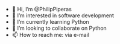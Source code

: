 - 👋 Hi, I’m @PhilipPiperas
- 👀 I’m interested in software development
- 🌱 I’m currently learning Python
- 💞️ I’m looking to collaborate on Python
- 📫 How to reach me: via e-mail

<!---
PhilipPiperas/PhilipPiperas is a ✨ special ✨ repository because its `README.md` (this file) appears on your GitHub profile.
You can click the Preview link to take a look at your changes.
--->
